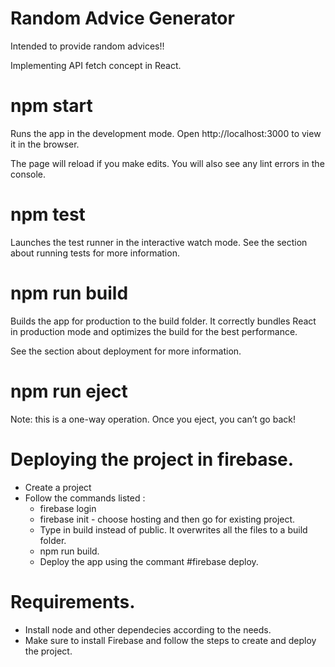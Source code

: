# Random Advice Generator

Intended to provide random advices!! 

Implementing API fetch concept in React.

# npm start
Runs the app in the development mode.
Open http://localhost:3000 to view it in the browser.

The page will reload if you make edits.
You will also see any lint errors in the console.

# npm test
Launches the test runner in the interactive watch mode.
See the section about running tests for more information.

# npm run build
Builds the app for production to the build folder.
It correctly bundles React in production mode and optimizes the build for the best performance.

See the section about deployment for more information.

# npm run eject
Note: this is a one-way operation. Once you eject, you can’t go back!

# Deploying the project in firebase.
- Create a project 
- Follow the commands listed :
  * firebase login
  * firebase init - choose hosting and then go for existing project. 
  * Type in build instead of public. It overwrites all the files to a build folder.
  * npm run build.
  * Deploy the app using the commant #firebase deploy.
  
# Requirements.
- Install node and other dependecies according to the needs.
- Make sure to install Firebase and follow the steps to create and deploy the project.
